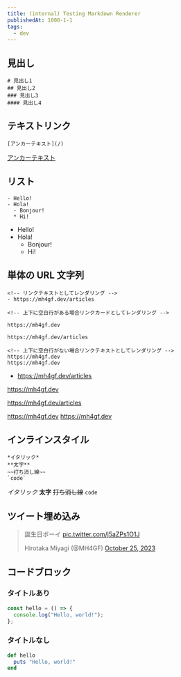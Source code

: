 ```yaml
---
title: (internal) Testing Markdown Renderer
publishedAt: 1000-1-1
tags:
  - dev
---
```


## 見出し

```
# 見出し1
## 見出し2
### 見出し3
#### 見出し4
```

## テキストリンク

```
[アンカーテキスト](/)
```

[アンカーテキスト](/)

## リスト

```
- Hello!
- Hola!
  - Bonjour!
  * Hi!
```

- Hello!
- Hola!
  - Bonjour!
  * Hi!

## 単体の URL 文字列

```
<!-- リンクテキストとしてレンダリング -->
- https://mh4gf.dev/articles

<!-- 上下に空白行がある場合リンクカードとしてレンダリング -->

https://mh4gf.dev

https://mh4gf.dev/articles

<!-- 上下に空白行がない場合リンクテキストとしてレンダリング -->
https://mh4gf.dev
https://mh4gf.dev
```

- https://mh4gf.dev/articles

https://mh4gf.dev

https://mh4gf.dev/articles

https://mh4gf.dev
https://mh4gf.dev

## インラインスタイル

```
*イタリック*
**太字**
~~打ち消し線~~
`code`
```

_イタリック_
**太字**
~~打ち消し線~~
`code`

## ツイート埋め込み

<blockquote class="twitter-tweet">
  <p lang="ja" dir="ltr">
    誕生日ボーイ 
    <a href="https://t.co/j5aZPs1O1J">pic.twitter.com/j5aZPs1O1J</a>
  </p>
  Hirotaka Miyagi (@MH4GF) 
  <a href="https://twitter.com/MH4GF/status/1717172182798000500?ref_src=twsrc%5Etfw">
    October 25, 2023
  </a>
</blockquote>

## コードブロック

### タイトルあり

```js title="./lib/sample.js"
const hello = () => {
  console.log("Hello, world!");
};
```

### タイトルなし

```ruby
def hello
  puts "Hello, world!"
end
```
